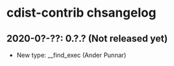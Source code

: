 # cdist-contrib chsangelog

## 2020-0?-??: 0.?.? (Not released yet)

* New type: __find_exec (Ander Punnar)
